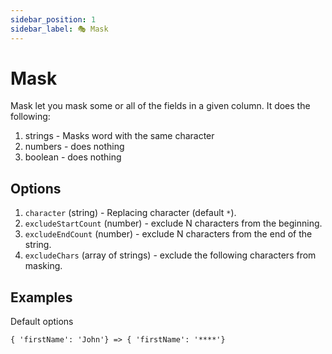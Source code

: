 ```yaml
---
sidebar_position: 1
sidebar_label: 🎭 Mask
---
```


# Mask

Mask let you mask some or all of the fields in a given column.
It does the following:

1. strings - Masks word with the same character
2. numbers - does nothing
3. boolean - does nothing

## Options

1. `character` (string) - Replacing character (default `*`).
2. `excludeStartCount` (number) - exclude N characters from the beginning.
3. `excludeEndCount` (number) - exclude N characters from the end of the string.
4. `excludeChars` (array of strings) - exclude the following characters from masking.

## Examples

Default options

```
{ 'firstName': 'John'} => { 'firstName': '****'}
```
